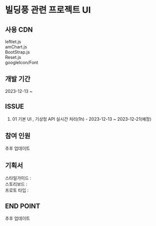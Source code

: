 
빌딩풍 관련 프로젝트 UI
=============


사용 CDN
-------------

leftlet.js <br/>
amChart.js <br/>
BootStrap.js <br/>
Reset.js <br/>
googleIcon/Font <br/>


개발 기간
-------------
2023-12-13 ~ 

 ISSUE
-------------
1. 01
 기본 UI , 기상청 API 실시간 처리(1h)  -  2023-12-13 ~ 2023-12-21(예정)

 참여 인원
-------------
추후 업데이트


기획서 
---
스타일가이드 : <br/>
스토리보드 : <br/>
프로토 타입 : <br/>

END POINT
---
추후 업데이트

 





